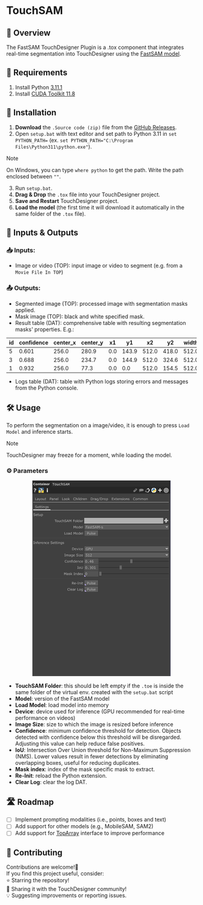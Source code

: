 # TouchSAM
## 🎨 Overview
The FastSAM TouchDesigner Plugin is a .tox component that integrates real-time segmentation into TouchDesigner using the [FastSAM model](https://docs.ultralytics.com/models/fast-sam/).

## 📌 Requirements
  1. Install Python [3.11.1](https://www.python.org/downloads/release/python-3111/)
  2. Install [CUDA Toolkit 11.8](https://developer.nvidia.com/cuda-11-8-0-download-archive)

## 🚀 Installation
1. **Download** the `.Source code (zip)` file from the [GitHub Releases](https://github.com/nicola-corbellini/TouchSAM/releases).
2. Open `setup.bat` with text editor and set path to Python 3.11 in `set PYTHON_PATH=` (ex. `set PYTHON_PATH="C:\Program Files\Python311\python.exe"`).
> [!NOTE]
> On Windows, you can type `where python` to get the path.
> Write the path enclosed between `""`.
3. Run `setup.bat`.
4. **Drag & Drop** the `.tox` file into your TouchDesigner project.
5. **Save and Restart** TouchDesigner project.
6. **Load the model** (the first time it will download it automatically in the same folder of the `.tox` file).

## 🔄 Inputs & Outputs

### 📥 Inputs:
- Image or video (TOP): input image or video to segment (e.g. from a `Movie File In TOP`)
### 📤 Outputs:
- Segmented image (TOP): processed image with segmentation masks applied.
- Mask image (TOP): black and white specified mask.
- Result table (DAT): comprehensive table with resulting segmentation masks' properties. E.g.:

| id | confidence | center_x | center_y | x1  | y1    |   x2  |   y2  | width | height |  area    |
|----|------------|----------|----------|-----|-------|-------|-------|-------|--------|----------|
| 5  | 0.601      | 256.0    | 280.9    | 0.0 | 143.9 | 512.0 | 418.0 | 512.0 | 274.1  | 140350.6 |
| 3  | 0.688      | 256.0    | 234.7    | 0.0 | 144.9 | 512.0 | 324.6 | 512.0 | 179.8  | 92042.8  |
| 1  | 0.932      | 256.0    | 77.3     | 0.0 | 0.0   | 512.0 | 154.5 | 512.0 | 154.5  | 79112.5  |

- Logs table (DAT): table with Python logs storing errors and messages from the Python console.

## 🛠 Usage
To perform the segmentation on a image/video, it is enough to press `Load Model` and inference starts.
> [!NOTE]
> TouchDesigner may freeze for a moment, while loading the model.
### ⚙️ Parameters
<p align="center">
<img src="assets/image.png" width="366" height="518"/>
</p>

- **TouchSAM Folder**: this should be left empty if the `.toe` is inside the same folder of the virtual env. created with the `setup.bat` script
- **Model**: version of the FastSAM model
- **Load Model**: load model into memory
- **Device**: device used for inference (GPU recommended for real-time performance on videos)
- **Image Size**: size to which the image is resized before inference
- **Confidence**: minimum confidence threshold for detection. Objects detected with confidence below this threshold will be disregarded. Adjusting this value can help reduce false positives.
- **IoU**: Intersection Over Union threshold for Non-Maximum Suppression (NMS). Lower values result in fewer detections by eliminating overlapping boxes, useful for reducing duplicates.
- **Mask index**: index of the mask specific mask to extract.
- **Re-Init**: reload the Python extension.
- **Clear Log**: clear the log DAT.

## 🛣 Roadmap
- [ ] Implement prompting modalities (i.e., points, boxes and text)
- [ ] Add support for other models (e.g., MobileSAM, SAM2)
- [ ] Add support for [TopArray](https://github.com/IntentDev/TopArray) interface to improve performance

## 🤝 Contributing
Contributions are welcome!🫶  
If you find this project useful, consider:  
⭐ Starring the repository!  
🚀 Sharing it with the TouchDesigner community!  
💡 Suggesting improvements or reporting issues.
